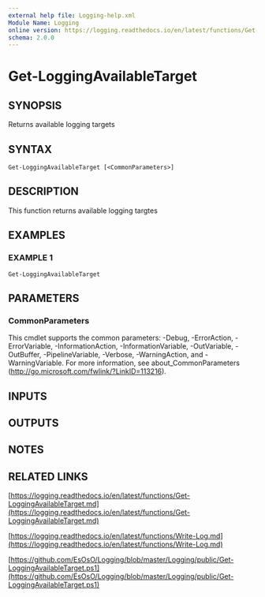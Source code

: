 ```yaml
---
external help file: Logging-help.xml
Module Name: Logging
online version: https://logging.readthedocs.io/en/latest/functions/Get-LoggingAvailableTarget.md
schema: 2.0.0
---
```


# Get-LoggingAvailableTarget

## SYNOPSIS
Returns available logging targets

## SYNTAX

```
Get-LoggingAvailableTarget [<CommonParameters>]
```

## DESCRIPTION
This function returns available logging targtes

## EXAMPLES

### EXAMPLE 1
```
Get-LoggingAvailableTarget
```

## PARAMETERS

### CommonParameters
This cmdlet supports the common parameters: -Debug, -ErrorAction, -ErrorVariable, -InformationAction, -InformationVariable, -OutVariable, -OutBuffer, -PipelineVariable, -Verbose, -WarningAction, and -WarningVariable.
For more information, see about_CommonParameters (http://go.microsoft.com/fwlink/?LinkID=113216).

## INPUTS

## OUTPUTS

## NOTES

## RELATED LINKS

[https://logging.readthedocs.io/en/latest/functions/Get-LoggingAvailableTarget.md](https://logging.readthedocs.io/en/latest/functions/Get-LoggingAvailableTarget.md)

[https://logging.readthedocs.io/en/latest/functions/Write-Log.md](https://logging.readthedocs.io/en/latest/functions/Write-Log.md)

[https://github.com/EsOsO/Logging/blob/master/Logging/public/Get-LoggingAvailableTarget.ps1](https://github.com/EsOsO/Logging/blob/master/Logging/public/Get-LoggingAvailableTarget.ps1)

